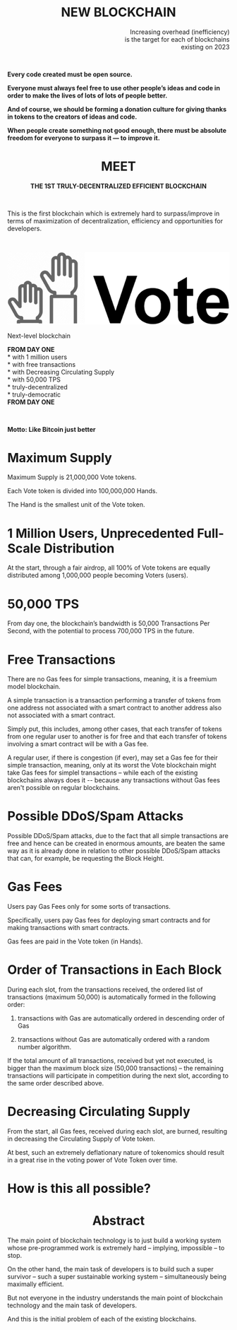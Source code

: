 
<h1 align="center">
NEW BLOCKCHAIN
</h1>


<p align="right">
Increasing overhead (inefficiency)<br>
is the target for each of blockchains<br>
existing on 2023
</p>

<p>&nbsp</p>

<p>
<b>
Every code created must be open source.<br>

Everyone must always feel free to use other people’s ideas and code in order to make the lives of lots of lots of people better.<br>

And of course, we should be forming a donation culture for giving thanks in tokens to the creators of ideas and code.<br>

When people create something not good enough, there must be absolute freedom for everyone to surpass it — to improve it.<br>
</b>
</p>
 
 

<h1 align="center">MEET</h1>
<p align="center"><b>
THE 1ST TRULY-DECENTRALIZED EFFICIENT BLOCKCHAIN</b><br>
</p>
<p>&nbsp</p>

This is the first blockchain which is extremely hard to surpass/improve in terms of maximization of decentralization, efficiency and opportunities for developers.
<p>&nbsp</p>


![Tux, the Linux mascot](/assets/images/vote.png)


<p>Next-level blockchain</p>
<b>FROM DAY ONE</b><br>
* with 1 million users<br>
* with free transactions<br>
* with Decreasing Circulating Supply<br>
* with 50,000 TPS<br>
* truly-decentralized<br>
* truly-democratic<br>
<b>FROM DAY ONE</b>
<p>&nbsp</p>

**Motto: Like Bitcoin just better**


# Maximum Supply

Maximum Supply is 21,000,000 Vote tokens.

Each Vote token is divided into 100,000,000 Hands.

The Hand is the smallest unit of the Vote token.

# 1 Million Users, Unprecedented Full-Scale Distribution

At the start, through a fair airdrop, all 100% of Vote tokens are equally distributed among 1,000,000 people becoming Voters (users).

# 50,000 TPS

From day one, the blockchain’s bandwidth is 50,000 Transactions Per Second, with the potential to process 700,000 TPS in the future. 

# Free Transactions

There are no Gas fees for simple transactions, meaning, it is a freemium model blockchain.

A simple transaction is a transaction performing a transfer of tokens from one address not associated with a smart contract to another address also not associated with a smart contract.

Simply put, this includes, among other cases, that each transfer of tokens from one regular user to another is for free and that each transfer of tokens involving a smart contract will be with a Gas fee.

A regular user, if there is congestion (if ever), may set a Gas fee for their simple transaction, meaning, only at its worst the Vote blockchain might take Gas fees for simplel transactions – while each of the existing blockchains always does it -- because any transactions without Gas fees aren't possible on regular blockchains.

# Possible DDoS/Spam Attacks

Possible DDoS/Spam attacks, due to the fact that all simple transactions are free and hence can be created in enormous amounts, are beaten the same way as it is already done in relation to other possible DDoS/Spam attacks that can, for example, be requesting the Block Height.

# Gas Fees

Users pay Gas Fees only for some sorts of transactions.

Specifically, users pay Gas fees for deploying smart contracts and for making transactions with smart contracts.

Gas fees are paid in the Vote token (in Hands).

# Order of Transactions in Each Block

During each slot, from the transactions received, the ordered list of transactions (maximum 50,000) is automatically formed in the following order:

1. transactions with Gas are automatically ordered in descending order of Gas

2. transactions without Gas are automatically ordered with a random number algorithm.

If the total amount of all transactions, received but yet not executed, is bigger than the maximum block size (50,000 transactions) – the remaining transactions will participate in competition during the next slot, according to the same order described above.

# Decreasing Circulating Supply

From the start, all Gas fees, received during each slot, are burned, resulting in decreasing the Circulating Supply of Vote token.

At best, such an extremely deflationary nature of tokenomics should result in a great rise in the voting power of Vote Token over time.



# How is this all possible?

<h1 align="center">Abstract</h1>

The main point of blockchain technology is to just build a working system whose pre-programmed work is extremely hard – implying, impossible  – to stop.

On the other hand, the main task of developers is to build such a super survivor – such a  super sustainable working system – simultaneously being maximally efficient.

But not everyone in the industry understands the main point of blockchain technology and the main task of developers.

And this is the initial problem of each of the existing blockchains.






